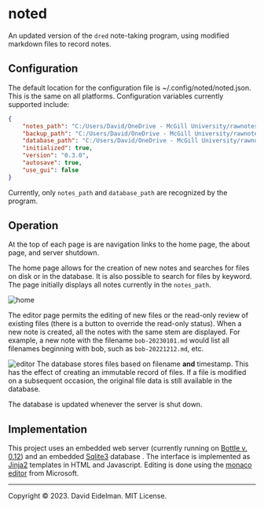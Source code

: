 # noted

An updated version of the `dred` note-taking program, using modified markdown files to record notes.

## Configuration

The default location for the configuration file is ~/.config/noted/noted.json.  This is the same on all 
platforms.  Configuration variables currently supported include:

```json
{
    "notes_path": "C:/Users/David/OneDrive - McGill University/rawnotes", 
    "backup_path": "C:/Users/David/OneDrive - McGill University/rawnotes",
    "database_path": "C:/Users/David/OneDrive - McGill University/rawnotes/noted.sqlite3",
    "initialized": true,
    "version": "0.3.0",
    "autosave": true,
    "use_gui": false
}
```

Currently, only ```notes_path``` and ```database_path``` are recognized by the program.

## Operation

At the top of each page is are navigation links to the home page, the about page, and server shutdown.

The home page allows for the creation of new notes and searches for files on disk or in the database.  It
is also possible to search for files by keyword.  The page initially displays all notes currently in the
```notes_path```.

![home](./images/home_page.gif)

The editor page permits the editing of new files or the read-only review of existing files (there is a 
button to override the read-only status).  When a new note is created, all the notes with the same stem
are displayed.  For example, a new note with the filename `bob-20230101.md` would list all filenames 
beginning with bob, such as `bob-20221212.md`, etc.

![editor](./images/editor_page.gif)
The database stores files based on filename __and__ timestamp.  This has the effect of creating an 
immutable record of files.  If a file is modified on a subsequent occasion, the original file data
is still available in the database.

The database is updated whenever the server is shut down.

## Implementation

This project uses an embedded web server (currently running on [Bottle v. 0.12](https://bottlepy.org/docs/0.12/)) 
and an embedded [Sqlite3](https://www.sqlite.org/index.html) database .  The interface is implemented as 
[Jinja2](https://palletsprojects.com/p/jinja/) templates in HTML and Javascript. Editing is done using the
[monaco editor](https://microsoft.github.io/monaco-editor/) from Microsoft.

<hr/>
<footer>Copyright &copy; 2023. David Eidelman. MIT License.</footer> 


 
